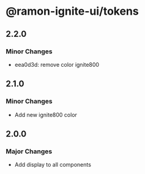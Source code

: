 # @ramon-ignite-ui/tokens

## 2.2.0

### Minor Changes

- eea0d3d: remove color ignite800

## 2.1.0

### Minor Changes

- Add new ignite800 color

## 2.0.0

### Major Changes

- Add display to all components
